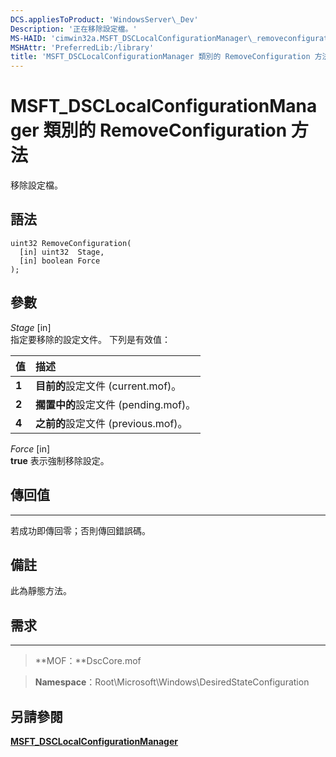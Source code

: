 ```yaml
---
DCS.appliesToProduct: 'WindowsServer\_Dev'
Description: '正在移除設定檔。'
MS-HAID: 'cimwin32a.MSFT_DSCLocalConfigurationManager\_removeconfiguration'
MSHAttr: 'PreferredLib:/library'
title: 'MSFT_DSCLocalConfigurationManager 類別的 RemoveConfiguration 方法'
---
```


# MSFT_DSCLocalConfigurationManager 類別的 RemoveConfiguration 方法

移除設定檔。

語法
------

```mof
uint32 RemoveConfiguration(
  [in] uint32  Stage,
  [in] boolean Force
);
```

參數
----------

*Stage* \[in\]  
指定要移除的設定文件。 下列是有效值：

|值 |描述 |
|:--- |:---|
|**1** | **目前的**設定文件 (current.mof)。 |
|**2** | **擱置中的**設定文件 (pending.mof)。  |
|**4** | **之前的**設定文件 (previous.mof)。 |

*Force* \[in\]  
**true** 表示強制移除設定。

## 傳回值
------------

若成功即傳回零；否則傳回錯誤碼。

## 備註

此為靜態方法。

## 需求
------------
>**MOF：**DscCore.mof

>**Namespace**：Root\Microsoft\Windows\DesiredStateConfiguration


## 另請參閱


[**MSFT_DSCLocalConfigurationManager**](msft-dsclocalconfigurationmanager.md)


 

 





<!--HONumber=Apr16_HO2-->


